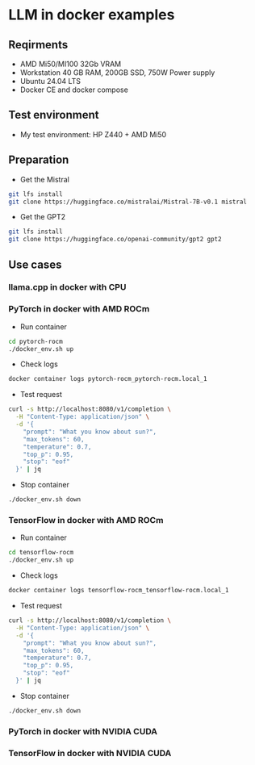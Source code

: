 # LLM in docker examples

## Reqirments
- AMD Mi50/MI100 32Gb VRAM
- Workstation 40 GB RAM, 200GB SSD, 750W Power supply 
- Ubuntu 24.04 LTS
- Docker CE and docker compose

## Test environment
- My test environment: HP Z440 + AMD Mi50

## Preparation
- Get the Mistral
```bash
git lfs install
git clone https://huggingface.co/mistralai/Mistral-7B-v0.1 mistral
```

- Get the GPT2
```bash
git lfs install
git clone https://huggingface.co/openai-community/gpt2 gpt2
```

## Use cases

### llama.cpp in docker with CPU

### PyTorch in docker with AMD ROCm

- Run container
```bash
cd pytorch-rocm
./docker_env.sh up
```

- Check logs
```bash
docker container logs pytorch-rocm_pytorch-rocm.local_1
```

- Test request 
```bash
curl -s http://localhost:8080/v1/completion \
  -H "Content-Type: application/json" \
  -d '{
    "prompt": "What you know about sun?",
    "max_tokens": 60,
    "temperature": 0.7,
    "top_p": 0.95,
    "stop": "eof"
  }' | jq

```

- Stop container
```bash
./docker_env.sh down
```

### TensorFlow in docker with AMD ROCm

- Run container
```bash
cd tensorflow-rocm
./docker_env.sh up
```

- Check logs
```bash
docker container logs tensorflow-rocm_tensorflow-rocm.local_1
```

- Test request 
```bash
curl -s http://localhost:8080/v1/completion \
  -H "Content-Type: application/json" \
  -d '{
    "prompt": "What you know about sun?",
    "max_tokens": 60,
    "temperature": 0.7,
    "top_p": 0.95,
    "stop": "eof"
  }' | jq

```

- Stop container
```bash
./docker_env.sh down
```

### PyTorch in docker with NVIDIA CUDA

### TensorFlow in docker with NVIDIA CUDA
